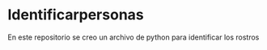 # Identificarpersonas
En este repositorio se creo un archivo de python para identificar los rostros
